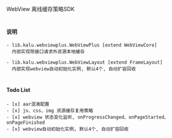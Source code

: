 ﻿WebView 离线缓存策略SDK

#
#### 说明
```
- lib.kalu.webviewplus.WebViewPlus [extend WebViewCore]
  内部实现除接口请求外资源本地缓存

- lib.kalu.webviewplus.WebViewLayout [extend FrameLayout]
  内部实现webview自动初始化实例, 默认4个, 自动扩容回收
```

#
#### Todo List
```
- [x] aar混淆配置
- [x] js、css、img 资源缓存复用策略
- [x] webview 状态变化监听, onProgressChanged、onPageStarted、onPageFinished
- [x] webview自动初始化实例, 默认4个, 自动扩容回收
```